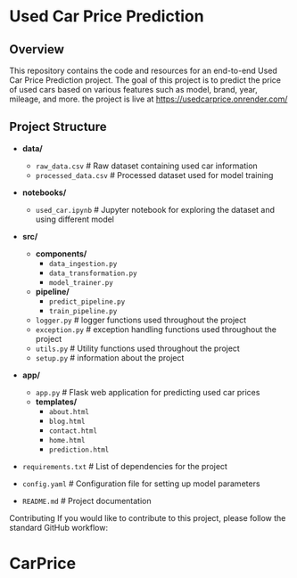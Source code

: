 # Used Car Price Prediction

## Overview

This repository contains the code and resources for an end-to-end Used Car Price Prediction project. The goal of this project is to predict the price of used cars based on various features such as model, brand, year, mileage, and more.
the project is live at https://usedcarprice.onrender.com/

## Project Structure

- **data/**
  - `raw_data.csv`          # Raw dataset containing used car information
  - `processed_data.csv`    # Processed dataset used for model training

- **notebooks/**
  - `used_car.ipynb`  # Jupyter notebook for exploring the dataset and using different model

- **src/**
  - **components/**
     - `data_ingestion.py`
     - `data_transformation.py`
     - `model_trainer.py`
   - **pipeline/**
     - `predict_pipeline.py`
     - `train_pipeline.py`
  - `logger.py`  # logger functions used throughout the project
  - `exception.py`  # exception handling functions used throughout the project
  - `utils.py`  # Utility functions used throughout the project
  - `setup.py`  # information about the project

- **app/**
  - `app.py`  # Flask web application for predicting used car prices
  - **templates/**
    - `about.html`
    - `blog.html`
    - `contact.html`
    - `home.html`
    - `prediction.html`


- `requirements.txt`  # List of dependencies for the project
- `config.yaml`  # Configuration file for setting up model parameters
- `README.md`  # Project documentation

Contributing
If you would like to contribute to this project, please follow the standard GitHub workflow:
# CarPrice
